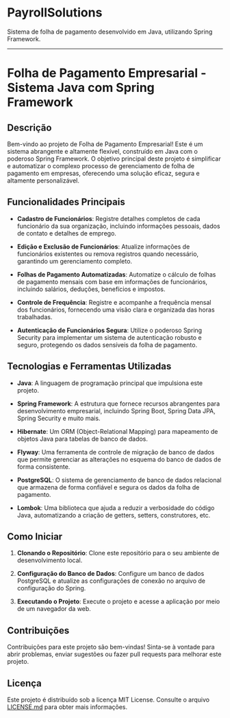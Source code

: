 # PayrollSolutions
Sistema de folha de pagamento desenvolvido em Java, utilizando Spring Framework.

---

# Folha de Pagamento Empresarial - Sistema Java com Spring Framework

## Descrição

Bem-vindo ao projeto de Folha de Pagamento Empresarial! Este é um sistema abrangente e altamente flexível, construído em Java com o poderoso Spring Framework. O objetivo principal deste projeto é simplificar e automatizar o complexo processo de gerenciamento de folha de pagamento em empresas, oferecendo uma solução eficaz, segura e altamente personalizável.

## Funcionalidades Principais

- **Cadastro de Funcionários**: Registre detalhes completos de cada funcionário da sua organização, incluindo informações pessoais, dados de contato e detalhes de emprego.

- **Edição e Exclusão de Funcionários**: Atualize informações de funcionários existentes ou remova registros quando necessário, garantindo um gerenciamento completo.

- **Folhas de Pagamento Automatizadas**: Automatize o cálculo de folhas de pagamento mensais com base em informações de funcionários, incluindo salários, deduções, benefícios e impostos.

- **Controle de Frequência**: Registre e acompanhe a frequência mensal dos funcionários, fornecendo uma visão clara e organizada das horas trabalhadas.

- **Autenticação de Funcionários Segura**: Utilize o poderoso Spring Security para implementar um sistema de autenticação robusto e seguro, protegendo os dados sensíveis da folha de pagamento.

## Tecnologias e Ferramentas Utilizadas

- **Java**: A linguagem de programação principal que impulsiona este projeto.

- **Spring Framework**: A estrutura que fornece recursos abrangentes para desenvolvimento empresarial, incluindo Spring Boot, Spring Data JPA, Spring Security e muito mais.

- **Hibernate**: Um ORM (Object-Relational Mapping) para mapeamento de objetos Java para tabelas de banco de dados.

- **Flyway**: Uma ferramenta de controle de migração de banco de dados que permite gerenciar as alterações no esquema do banco de dados de forma consistente.

- **PostgreSQL**: O sistema de gerenciamento de banco de dados relacional que armazena de forma confiável e segura os dados da folha de pagamento.

- **Lombok**: Uma biblioteca que ajuda a reduzir a verbosidade do código Java, automatizando a criação de getters, setters, construtores, etc.

## Como Iniciar

1. **Clonando o Repositório**: Clone este repositório para o seu ambiente de desenvolvimento local.

2. **Configuração do Banco de Dados**: Configure um banco de dados PostgreSQL e atualize as configurações de conexão no arquivo de configuração do Spring.

3. **Executando o Projeto**: Execute o projeto e acesse a aplicação por meio de um navegador da web.

## Contribuições

Contribuições para este projeto são bem-vindas! Sinta-se à vontade para abrir problemas, enviar sugestões ou fazer pull requests para melhorar este projeto.

## Licença

Este projeto é distribuído sob a licença MIT License. Consulte o arquivo [LICENSE.md](link-para-o-arquivo-de-licenca.md) para obter mais informações.

